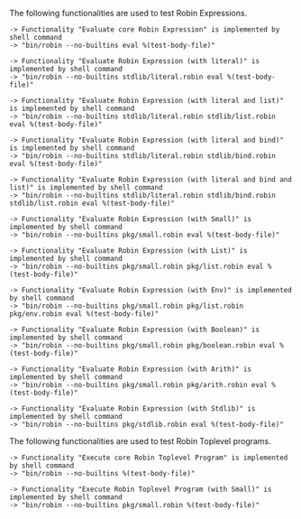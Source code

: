 The following functionalities are used to test Robin Expressions.

    -> Functionality "Evaluate core Robin Expression" is implemented by shell command
    -> "bin/robin --no-builtins eval %(test-body-file)"

    -> Functionality "Evaluate Robin Expression (with literal)" is implemented by shell command
    -> "bin/robin --no-builtins stdlib/literal.robin eval %(test-body-file)"

    -> Functionality "Evaluate Robin Expression (with literal and list)" is implemented by shell command
    -> "bin/robin --no-builtins stdlib/literal.robin stdlib/list.robin eval %(test-body-file)"

    -> Functionality "Evaluate Robin Expression (with literal and bind)" is implemented by shell command
    -> "bin/robin --no-builtins stdlib/literal.robin stdlib/bind.robin eval %(test-body-file)"

    -> Functionality "Evaluate Robin Expression (with literal and bind and list)" is implemented by shell command
    -> "bin/robin --no-builtins stdlib/literal.robin stdlib/bind.robin stdlib/list.robin eval %(test-body-file)"

    -> Functionality "Evaluate Robin Expression (with Small)" is implemented by shell command
    -> "bin/robin --no-builtins pkg/small.robin eval %(test-body-file)"

    -> Functionality "Evaluate Robin Expression (with List)" is implemented by shell command
    -> "bin/robin --no-builtins pkg/small.robin pkg/list.robin eval %(test-body-file)"

    -> Functionality "Evaluate Robin Expression (with Env)" is implemented by shell command
    -> "bin/robin --no-builtins pkg/small.robin pkg/list.robin pkg/env.robin eval %(test-body-file)"

    -> Functionality "Evaluate Robin Expression (with Boolean)" is implemented by shell command
    -> "bin/robin --no-builtins pkg/small.robin pkg/boolean.robin eval %(test-body-file)"

    -> Functionality "Evaluate Robin Expression (with Arith)" is implemented by shell command
    -> "bin/robin --no-builtins pkg/small.robin pkg/arith.robin eval %(test-body-file)"

    -> Functionality "Evaluate Robin Expression (with Stdlib)" is implemented by shell command
    -> "bin/robin --no-builtins pkg/stdlib.robin eval %(test-body-file)"

The following functionalities are used to test Robin Toplevel programs.

    -> Functionality "Execute core Robin Toplevel Program" is implemented by shell command
    -> "bin/robin --no-builtins %(test-body-file)"

    -> Functionality "Execute Robin Toplevel Program (with Small)" is implemented by shell command
    -> "bin/robin --no-builtins pkg/small.robin %(test-body-file)"
